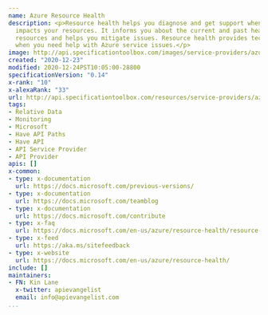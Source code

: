 ```yaml
---
name: Azure Resource Health
description: <p>Resource health helps you diagnose and get support when an Azure issue
  impacts your resources. It informs you about the current and past health of your
  resources and helps you mitigate issues. Resource health provides technical support
  when you need help with Azure service issues.</p>
image: http://api.specificationtoolbox.com/images/service-providers/azure-resource-health.jpg
created: "2020-12-23"
modified: 2020-12-24PST10:05:00-28800
specificationVersion: "0.14"
x-rank: "10"
x-alexaRank: "33"
url: http://api.specificationtoolbox.com/resources/service-providers/azure-resource-health/
tags:
- Relative Data
- Monitoring
- Microsoft
- Have API Paths
- Have API
- API Service Provider
- API Provider
apis: []
x-common:
- type: x-documentation
  url: https://docs.microsoft.com/previous-versions/
- type: x-documentation
  url: https://docs.microsoft.com/teamblog
- type: x-documentation
  url: https://docs.microsoft.com/contribute
- type: x-faq
  url: https://docs.microsoft.com/en-us/azure/resource-health/resource-health-faq
- type: x-feed
  url: https://aka.ms/sitefeedback
- type: x-website
  url: https://docs.microsoft.com/en-us/azure/resource-health/
include: []
maintainers:
- FN: Kin Lane
  x-twitter: apievangelist
  email: info@apievangelist.com
...
```

